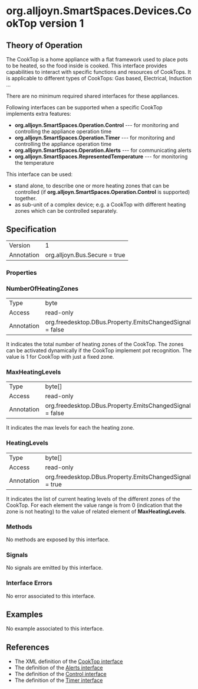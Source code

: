 # org.alljoyn.SmartSpaces.Devices.CookTop version 1

## Theory of Operation

The CookTop is a home appliance with a flat framework used to place pots to be
heated, so the food inside is cooked.
This interface provides capabilities to interact with specific functions and
resources of CookTops. It is applicable to different types of CookTops:
Gas based, Electrical, Induction ...

There are no minimum required shared interfaces for these appliances.

Following interfaces can be supported when a specific CookTop implements extra
features:

  * **org.alljoyn.SmartSpaces.Operation.Control** --- for monitoring and
  controlling the appliance operation time
  * **org.alljoyn.SmartSpaces.Operation.Timer** --- for monitoring and
    controlling the appliance operation time
  * **org.alljoyn.SmartSpaces.Operation.Alerts** --- for communicating alerts
  * **org.alljoyn.SmartSpaces.RepresentedTemperature** --- for monitoring the
    temperature

This interface can be used:
  * stand alone, to describe one or more heating zones that can be controlled
    (if **org.alljoyn.SmartSpaces.Operation.Control** is supported) together.
  * as sub-unit of a complex device; e.g. a CookTop with different heating zones
    which can be controlled separately.

## Specification

|            |                               |
| ---------- | ----------------------------- |
| Version    | 1                             |
| Annotation | org.alljoyn.Bus.Secure = true |

### Properties

### NumberOfHeatingZones

|            |                                                          |
| ---------- | -------------------------------------------------------- |
| Type       | byte                                                     |
| Access     | read-only                                                |
| Annotation | org.freedesktop.DBus.Property.EmitsChangedSignal = false |

It indicates the total number of heating zones of the CookTop.
The zones can be activated dynamically if the CookTop implement pot recognition.
The value is 1 for CookTop with just a fixed zone.

### MaxHeatingLevels

|            |                                                          |
| ---------- | -------------------------------------------------------- |
| Type       | byte[]                                                   |
| Access     | read-only                                                |
| Annotation | org.freedesktop.DBus.Property.EmitsChangedSignal = false |

It indicates the max levels for each the heating zone.

### HeatingLevels

|            |                                                         |
| ---------- | ------------------------------------------------------- |
| Type       | byte[]                                                  |
| Access     | read-only                                               |
| Annotation | org.freedesktop.DBus.Property.EmitsChangedSignal = true |

It indicates the list of current heating levels of the different zones of the
CookTop.
For each element the value range is from 0 (indication that the zone is not
heating) to the value of related element of **MaxHeatingLevels**.

### Methods

No methods are exposed by this interface.

### Signals

No signals are emitted by this interface.

### Interface Errors

No error associated to this interface.

## Examples

No example associated to this interface.

## References

  * The XML definition of the [CookTop interface](CookTop-v1.xml)
  * The definition of the [Alerts interface](/org.alljoyn.SmartSpaces.Operation/Alerts-v1)
  * The definition of the [Control interface](org.alljoyn.SmartSpaces/Operation/Control-v1)
  * The definition of the [Timer interface](org.alljoyn.SmartSpaces.Operation/Timer-v1)
